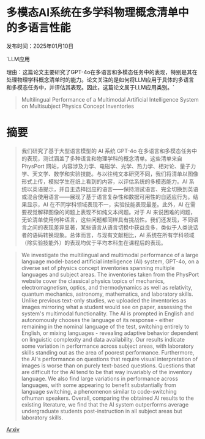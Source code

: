 # 多模态AI系统在多学科物理概念清单中的多语言性能

发布时间：2025年01月10日

`LLM应用

理由：这篇论文主要研究了GPT-4o在多语言和多模态任务中的表现，特别是其在处理物理学科概念清单时的能力。论文关注的是如何将LLM应用于具体的多语言和多模态任务中，并评估其表现。因此，这篇论文属于LLM应用类别。`

> Multilingual Performance of a Multimodal Artificial Intelligence System on Multisubject Physics Concept Inventories

# 摘要

> 我们研究了基于大型语言模型的 AI 系统 GPT-4o 在多语言和多模态任务中的表现，测试涵盖了多种语言和物理学科的概念清单。这些清单来自 PhysPort 网站，内容涉及力学、电磁学、光学、热力学、相对论、量子力学、天文学、数学和实验技能。与以往纯文本研究不同，我们将清单以图像形式上传，模拟学生在纸上看到的内容，以评估系统的多模态能力。AI 系统以英语提示，并自主选择回应的语言——保持测试语言、完全切换到英语或混合使用语言——展现了基于语言复杂性和数据可用性的自适应行为。结果显示，AI 在不同学科领域表现不一，实验技能表现最差。此外，AI 在需要视觉解释图像的问题上表现不如纯文本问题。对于 AI 来说困难的问题，无论清单使用何种语言，这些问题都同样具有挑战性。我们还发现，不同语言之间的表现差异显著，某些语言从语言切换中获益良多，类似于人类说话者的语码转换现象。总体而言，与现有文献相比，AI 系统在所有学科领域（除实验技能外）的表现均优于平均本科生在课程后的表现。

> We investigate the multilingual and multimodal performance of a large language model-based artificial intelligence (AI) system, GPT-4o, on a diverse set of physics concept inventories spanning multiple languages and subject areas. The inventories taken from the PhysPort website cover the classical physics topics of mechanics, electromagnetism, optics, and thermodynamics as well as relativity, quantum mechanics, astronomy, mathematics, and laboratory skills. Unlike previous text-only studies, we uploaded the inventories as images mirroring what a student would see on paper, assessing the system's multimodal functionality. The AI is prompted in English and autonomously chooses the language of its response - either remaining in the nominal language of the test, switching entirely to English, or mixing languages - revealing adaptive behavior dependent on linguistic complexity and data availability. Our results indicate some variation in performance across subject areas, with laboratory skills standing out as the area of poorest performance. Furthermore, the AI's performance on questions that require visual interpretation of images is worse than on purely text-based questions. Questions that are difficult for the AI tend to be that way invariably of the inventory language. We also find large variations in performance across languages, with some appearing to benefit substantially from language switching, a phenomenon similar to code-switching ofhuman speakers. Overall, comparing the obtained AI results to the existing literature, we find that the AI system outperforms average undergraduate students post-instruction in all subject areas but laboratory skills.

[Arxiv](https://arxiv.org/abs/2501.06143)